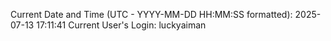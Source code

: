 Current Date and Time (UTC - YYYY-MM-DD HH:MM:SS formatted): 2025-07-13 17:11:41
Current User's Login: luckyaiman
